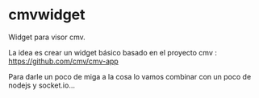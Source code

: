 # cmvwidget
Widget para visor cmv.

La idea es crear un widget básico basado en el proyecto cmv : https://github.com/cmv/cmv-app

Para darle un poco de miga a la cosa lo vamos combinar con un poco de nodejs y socket.io...

